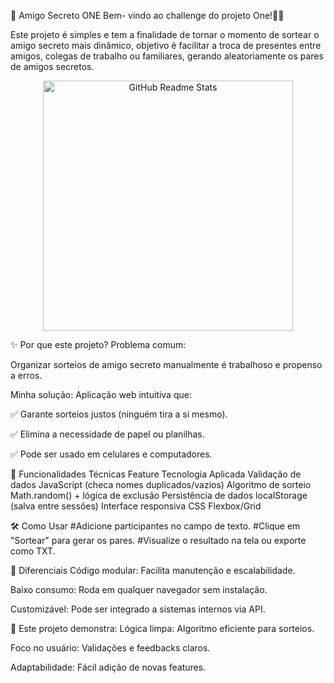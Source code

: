 🎁 Amigo Secreto ONE
Bem- vindo ao challenge do projeto One!👋🏻

Este projeto é simples e tem a finalidade de tornar o momento de sortear o amigo secreto mais dinâmico, objetivo é facilitar a troca de presentes entre amigos, colegas de trabalho ou familiares, gerando aleatoriamente os pares de amigos secretos.


<p align="center">
 <img width="400px" src= https://media1.tenor.com/m/v_H4t7Y6xBAAAAAd/excited-friends-rachel.gif=for-the-badge&logo=Canva&logoColor=white align="center" alt="GitHub Readme Stats" />
</p>

✨ Por que este projeto?
Problema comum:

Organizar sorteios de amigo secreto manualmente é trabalhoso e propenso a erros.

Minha solução:
Aplicação web intuitiva que:

✅ Garante sorteios justos (ninguém tira a si mesmo).

✅ Elimina a necessidade de papel ou planilhas.

✅ Pode ser usado em celulares e computadores.


🚀 Funcionalidades Técnicas
Feature	Tecnologia Aplicada
Validação de dados	JavaScript (checa nomes duplicados/vazios)
Algoritmo de sorteio	Math.random() + lógica de exclusão
Persistência de dados	localStorage (salva entre sessões)
Interface responsiva	CSS Flexbox/Grid

🛠 Como Usar 
#Adicione participantes no campo de texto.
#Clique em "Sortear" para gerar os pares.
#Visualize o resultado na tela ou exporte como TXT.

🌟 Diferenciais
Código modular: Facilita manutenção e escalabilidade.

Baixo consumo: Roda em qualquer navegador sem instalação.

Customizável: Pode ser integrado a sistemas internos via API.


💼 Este projeto demonstra:
Lógica limpa: Algoritmo eficiente para sorteios.

Foco no usuário: Validações e feedbacks claros.

Adaptabilidade: Fácil adição de novas features.

